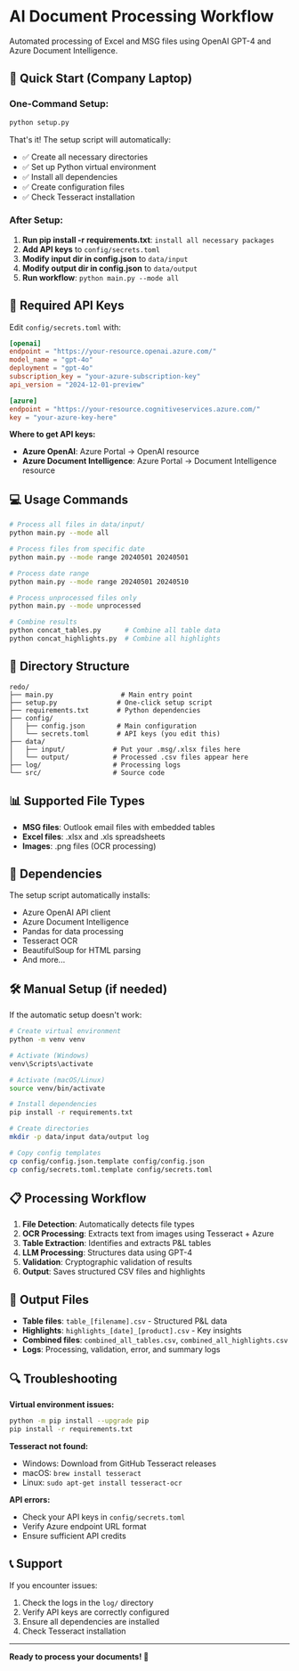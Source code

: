 # AI Document Processing Workflow

Automated processing of Excel and MSG files using OpenAI GPT-4 and Azure Document Intelligence.

## 🚀 Quick Start (Company Laptop)

### One-Command Setup:
```bash
python setup.py
```

That's it! The setup script will automatically:
- ✅ Create all necessary directories
- ✅ Set up Python virtual environment  
- ✅ Install all dependencies
- ✅ Create configuration files
- ✅ Check Tesseract installation

### After Setup:
1. **Run pip install -r requirements.txt**: `install all necessary packages`
2. **Add API keys** to `config/secrets.toml`
3. **Modify input dir in config.json** to `data/input`
4. **Modify output dir in config.json** to `data/output`
5. **Run workflow**: `python main.py --mode all`

## 🔑 Required API Keys

Edit `config/secrets.toml` with:

```toml
[openai]
endpoint = "https://your-resource.openai.azure.com/"
model_name = "gpt-4o"
deployment = "gpt-4o"
subscription_key = "your-azure-subscription-key"
api_version = "2024-12-01-preview"

[azure]
endpoint = "https://your-resource.cognitiveservices.azure.com/"
key = "your-azure-key-here"
```

**Where to get API keys:**
- **Azure OpenAI**: Azure Portal → OpenAI resource
- **Azure Document Intelligence**: Azure Portal → Document Intelligence resource

## 💻 Usage Commands

```bash
# Process all files in data/input/
python main.py --mode all

# Process files from specific date
python main.py --mode range 20240501 20240501

# Process date range
python main.py --mode range 20240501 20240510

# Process unprocessed files only
python main.py --mode unprocessed

# Combine results
python concat_tables.py      # Combine all table data
python concat_highlights.py  # Combine all highlights
```

## 📁 Directory Structure

```
redo/
├── main.py                 # Main entry point
├── setup.py               # One-click setup script
├── requirements.txt       # Python dependencies
├── config/
│   ├── config.json        # Main configuration
│   └── secrets.toml       # API keys (you edit this)
├── data/
│   ├── input/            # Put your .msg/.xlsx files here
│   └── output/           # Processed .csv files appear here
├── log/                  # Processing logs
└── src/                  # Source code
```

## 📊 Supported File Types

- **MSG files**: Outlook email files with embedded tables
- **Excel files**: .xlsx and .xls spreadsheets
- **Images**: .png files (OCR processing)

## 🔧 Dependencies

The setup script automatically installs:
- Azure OpenAI API client
- Azure Document Intelligence
- Pandas for data processing
- Tesseract OCR
- BeautifulSoup for HTML parsing
- And more...

## 🛠️ Manual Setup (if needed)

If the automatic setup doesn't work:

```bash
# Create virtual environment
python -m venv venv

# Activate (Windows)
venv\Scripts\activate

# Activate (macOS/Linux)
source venv/bin/activate

# Install dependencies
pip install -r requirements.txt

# Create directories
mkdir -p data/input data/output log

# Copy config templates
cp config/config.json.template config/config.json
cp config/secrets.toml.template config/secrets.toml
```

## 📋 Processing Workflow

1. **File Detection**: Automatically detects file types
2. **OCR Processing**: Extracts text from images using Tesseract + Azure
3. **Table Extraction**: Identifies and extracts P&L tables
4. **LLM Processing**: Structures data using GPT-4
5. **Validation**: Cryptographic validation of results
6. **Output**: Saves structured CSV files and highlights

## 🎯 Output Files

- **Table files**: `table_[filename].csv` - Structured P&L data
- **Highlights**: `highlights_[date]_[product].csv` - Key insights
- **Combined files**: `combined_all_tables.csv`, `combined_all_highlights.csv`
- **Logs**: Processing, validation, error, and summary logs

## 🔍 Troubleshooting

**Virtual environment issues:**
```bash
python -m pip install --upgrade pip
pip install -r requirements.txt
```

**Tesseract not found:**
- Windows: Download from GitHub Tesseract releases
- macOS: `brew install tesseract`
- Linux: `sudo apt-get install tesseract-ocr`

**API errors:**
- Check your API keys in `config/secrets.toml`
- Verify Azure endpoint URL format
- Ensure sufficient API credits

## 📞 Support

If you encounter issues:
1. Check the logs in the `log/` directory
2. Verify API keys are correctly configured
3. Ensure all dependencies are installed
4. Check Tesseract installation

---

**Ready to process your documents! 🚀** 

